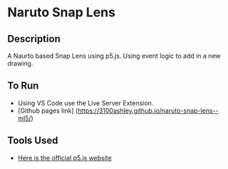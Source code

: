 # Naruto Snap Lens 


## Description

A Naurto based Snap Lens using p5.js. Using event logic to add in a new drawing. 

## To Run

- Using VS Code use the Live Server Extension. 
- [Github pages link] (https://3100ashley.github.io/naruto-snap-lens--ml5/)


## Tools Used

- [Here is the official p5.js website](https://p5js.org/reference/)
